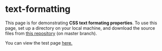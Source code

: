 # text-formatting

This page is for demonstrating <strong>CSS text formating properties</strong>. To use this page, set up a directory on your local machine, and download the source files from <a href=https://github.com/claudebaxter/text-formatting title="Github Source Files"> this repository</a> (on master branch).


You can view the test page <a href=https://claudebaxter.github.io/text-formatting/text.html title="Test Page"> here.</a>
